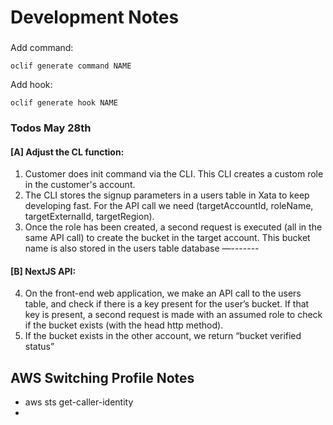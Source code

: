 # Development Notes

###

Add command:

```shell
oclif generate command NAME
```

Add hook:

```shell
oclif generate hook NAME
```

### Todos May 28th

#### [A] Adjust the CL function:

1. Customer does init command via the CLI. This CLI creates a custom role in the customer's account.
2. The CLI stores the signup parameters in a users table in Xata to keep developing fast. For the API call we need (targetAccountId, roleName, targetExternalId, targetRegion).
3. Once the role has been created, a second request is executed (all in the same API call) to create the bucket in the target account. This bucket name is also stored in the users table database
   —-------

#### [B] NextJS API:

4. On the front-end web application, we make an API call to the users table, and check if there is a key present for the user’s bucket. If that key is present, a second request is made with an assumed role to check if the bucket exists (with the head http method).
5. If the bucket exists in the other account, we return “bucket verified status”

## AWS Switching Profile Notes

- aws sts get-caller-identity
-
